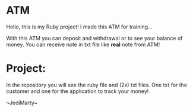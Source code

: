 # ATM

Hello, this is my Ruby project!
I made this ATM for training...

With this ATM you can deposit and withdrawal or to see your balance of money. 
You can receive note in txt file like <b>real</b> note from ATM!

# Project:
In the repository you will see the ruby file and (2x) txt files. 
One txt for the customer and one for the application to track your money!

~JediMarty~
